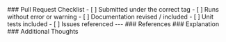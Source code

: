 <!--- Thank you for your work, and taking the time to submit your contribution! Make sure you have read the guidelines for contributing available here: https://codeforphilly.github.io/chime/CONTRIBUTING.html ---!>

### Pull Request Checklist

- [ ] Submitted under the correct tag
- [ ] Runs without error or warning
- [ ] Documentation  revised /  included
- [ ] Unit tests included
- [ ] Issues referenced

---


### References
<!--- Include the issues or other pull requests that this pull requests addresses, make sure to use keywords e.g. Fixes #123, #125. Also see #117 so that the issues close automatically as your PR is merged https://github.blog/2013-05-14-closing-issues-via-pull-requests/ ---!>



### Explanation
<!--- Explain your pull request here, try to be descriptive and specific when sharing your thought process / justifications ---!>




### Additional Thoughts
